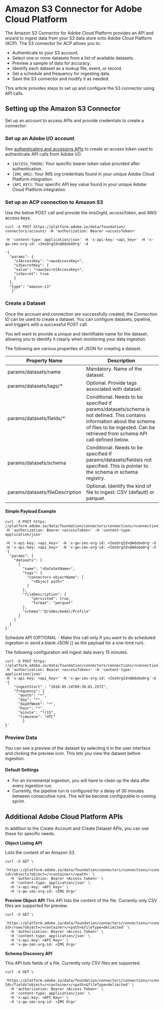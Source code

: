# Amazon S3 Connector for Adobe Cloud Platform
 

The Amazon S3 Connector for Adobe Cloud Platform provides an API and wizard to ingest data from your S3 data store onto Adobe Cloud Platform (ACP). The S3 connector for ACP allows you to:

* Authenticate to your S3 account.
* Select one or more datasets from a list of available datasets.
* Preview a sample of data for accuracy.
* Identify each dataset as a lookup file, event, or record.
* Set a schedule and frequency for ingesting data.
* Save the S3 connector and modify it as needed.

This article provides steps to set up and configure the S3 connector using API calls.

## Setting up the Amazon S3 Connector 

Set up an account to access APIs and provide credentials to create a connector: 

<!---### Prerequisites
* Register the schema of the incoming file.
* Register the metadata associated with the file, such as *DataSetName*, *UserID*, *IMSOrg*, and *ConnectionParameters*.
* Platform data engineer should be able to get the details of the file ingested using an API call to the Catalog API.--->


### Set up an Adobe I/O account 
See [authenticating and accessing APIs](./alltutorials.html#!api-specification/markdown/narrative/tutorials/authenticate_to_acp_tutorial/authenticate_to_acp_tutorial.md) to  create an access token used to authenticate API calls from Adobe I/O.

* `{ACCESS_TOKEN}`: Your specific bearer token value provided after authentication.
* `{IMS_ORG}`: Your IMS org credentials found in your unique Adobe Cloud Platform integration.
* `{API_KEY}`: Your specific API key value found in your unique Adobe Cloud Platform integration.

### Set up an ACP connection to Amazon S3 
Use the below POST call and provide the *imsOrgId*, *accessToken*, and AWS access keys. 

```
curl -X POST https://platform.adobe.io/data/foundation/ connectors/account/ -H 'authorization: Bearer <accessToken>'

-H 'content-type: application/json' -H 'x-api-key: <api_key>' -H 'x-gw-ims-org-id: <ImsOrgId>@AdobeOrg' -d

'{
  "params": {
    "s3AccessKey": "<awsAccessKey>",
    "s3SecretKey": {
    "value": "<awsSecretAccessKey>",
    "isSecret": true
    }
  },
  "type": "amazon-s3"
   }'
```

### Create a Dataset
Once the account and connection are successfully created, the *Connection ID* can be used to create a dataset. You can configure datasets, pipeline, and triggers with a successful POST call.

You will want to provide a unique and identifiable name for the dataset, allowing you to identify it clearly when monitoring your data ingestion.  

The following are various properties of JSON for creating a dataset.

Property Name | Description
------------ | -------------
params/datasets/name	| Mandatory. Name of the dataset. 
params/datasets/tags/* | Optional. Provide tags associated with dataset.
params/datasets/fields/*	| Conditional. Needs to be specified if params/datasets/schema is not defined. This contains information about the schema of files to be ingested. Can be retrieved from schema API call defined below.
params/datasets/schema	| Conditional. Needs to be specified if params/datasets/fieldsis not specified. This is pointer to the schema in schema registry.
params/datasets/fileDescription	| Optional. Identify the kind of file to ingest: CSV (default) or parquet.


#### Simple Payload Example
```
curl -X POST https: //platform.adobe.io/data/foundation/connectors/connections/<connectionId>/datasets -H 'authorization: Bearer <accessToken>' -H 'content-type: application/json'

-H 'x-api-key: <api_key>' -H 'x-gw-ims-org-id: <ImsOrgId>@AdobeOrg'-d 
-H 'x-api-key: <api_key>' -H 'x-gw-ims-org-id: <ImsOrgId>@AdobeOrg'-d 
'{
  "params": {
    "datasets": [
      {
        "name": "<DataSetName>",
        "tags": {
          "connectors-objectName": [
            "<Object path>"
          ]
        },
        "fileDescription": {
            "persisted": true,
            "format": "parquet"
        },
		"schema":"@/xdms/model/Profile"
      }
    ]
  }
}'
```
Schedule API (OPTIONAL - Make this call only if you want to do scheduled ingestion or send a blank JSON {} as the payload for a one-time run).

The following configuration will ingest data every 15 minutes.

``` 
curl -X POST https: //platform.adobe.io/data/foundation/connectors/connections/<connectionId>/schedule -H 'authorization: Bearer <accessToken>' -H 'content-type: application/json' 
-H 'x-api-key: <api_key>' -H 'x-gw-ims-org-id: <ImsOrgId>@AdobeOrg'-d 
'{
	"ingestStart" : "2018-05-24T09:36:01.257Z",
	"frequency": {
      "month": "*",
      "day": "*",
      "dayOfWeek": "*",
      "hour": "*",
      "minute": "*/15",
      "timezone": "UTC"
        }
}'
```

### Preview Data
You can see a preview of the dataset by selecting it in the user interface and clicking the preview icon. This lets you view the dataset before ingestion. 


#### Default Settings
* For an incremental ingestion, you will have to clean up the data after every ingestion run.
* Currently, the pipeline run is configured for a delay of 30 minutes between consecutive runs. This will be become configurable in coming sprint.
 
 

## Additional Adobe Cloud Platform APIs

In addition to the Create Account and Create Dataset APIs, you can use these for specific needs.

**Object Listing API** 

Lists the content of an Amazon S3.

```
curl -X GET \
  'https://platform.adobe.io/data/foundation/connectors/connections/<connection id>/objects?object=/<container>/<path>' \
  -H 'authorization: Bearer <Access token>' \
  -H 'content-type: application/json' \
  -H 'x-api-key: <API Key>' \
  -H 'x-gw-ims-org-id: <IMS Org>'
```
  
**Preview Object API**
This API lists the content of the file. Currently only CSV files are supported for preview.

```
curl -X GET \
  'https://platform.adobe.io/data/foundation/connectors/connections/<connection Id>/rows?object=/<container>/<path>&fileType=delimited' \
  -H 'authorization: Bearer <Access Token>' \
  -H 'content-type: application/json' \
  -H 'x-api-key: <API Key>' \
  -H 'x-gw-ims-org-id: <IMS Org>'
```
**Schema Discovery API**

This API lists fields of a file. Currently only CSV files are supported.

```
curl -X GET \
  'https://platform.adobe.io/data/foundation/connectors/connections/<connection Id>/fields?object=/<container>/<path>&fileType=delimited' \
  -H 'authorization: Bearer <Access Token>' \
  -H 'content-type: application/json' \
  -H 'x-api-key: <API Key>' \
  -H 'x-gw-ims-org-id: <IMS Org>'
```


